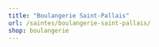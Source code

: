 ```yaml
---
title: "Boulangerie Saint-Pallais"
url: /saintes/boulangerie-saint-pallais/
shop: boulangerie
---
```

